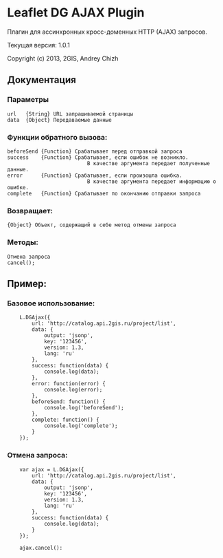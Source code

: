 # Leaflet DG AJAX Plugin

Плагин для ассинхронных кросс-доменных HTTP (AJAX) запросов.

Текущая версия: 1.0.1

Copyright (c) 2013, 2GIS, Andrey Chizh

## Документация
### Параметры

    url   {String} URL запрашиваемой страницы
    data  {Object} Передаваемые данные

### Функции обратного вызова:

    beforeSend {Function} Срабатывает перед отправкой запроса
    success    {Function} Срабатывает, если ошибок не возникло.
                              В качестве аргумента передает полученные данные.
    error      {Function} Срабатывает, если произошла ошибка.
                              В качестве аргумента передает информацию о ошибке.
    complete   {Function} Срабатывает по окончанию отправки запроса

### Возвращает:

    {Object} Объект, содержащий в себе метод отмены запроса

### Методы:

    Отмена запроса
    cancel();

## Пример:
### Базовое использование:

        L.DGAjax({
            url: 'http://catalog.api.2gis.ru/project/list',
            data: {
                output: 'jsonp',
                key: '123456',
                version: 1.3,
                lang: 'ru'
            },
            success: function(data) {
                console.log(data);
            },
            error: function(error) {
                console.log(error);
            },
            beforeSend: function() {
                console.log('beforeSend');
            },
            complete: function() {
                console.log('complete');
            }
        });

### Отмена запроса:

        var ajax = L.DGAjax({
            url: 'http://catalog.api.2gis.ru/project/list',
            data: {
                output: 'jsonp',
                key: '123456',
                version: 1.3,
                lang: 'ru'
            },
            success: function(data) {
                console.log(data);
            }
        });

        ajax.cancel():

